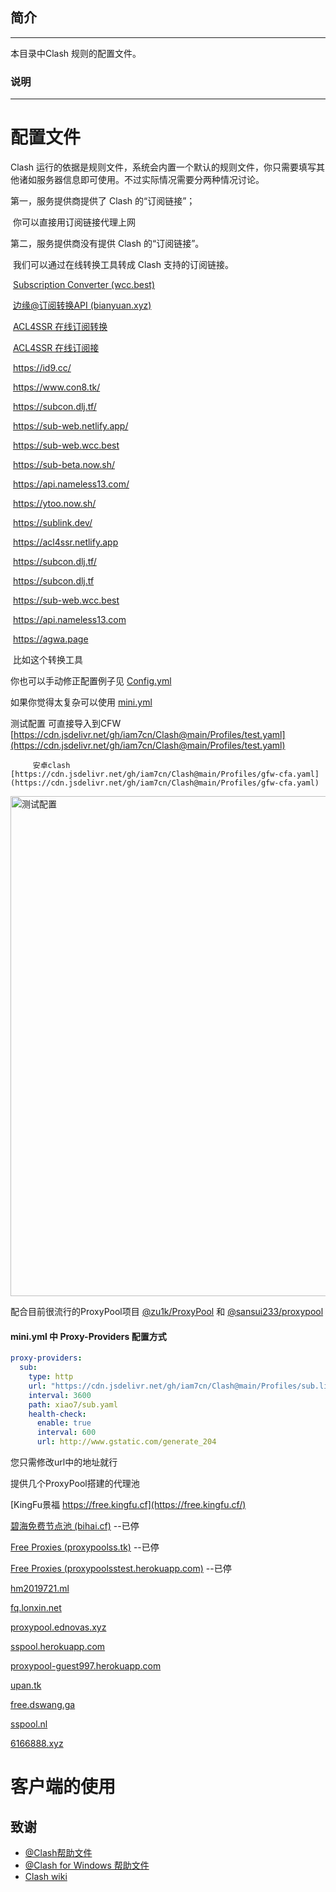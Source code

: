 ## 简介

---

本目录中Clash 规则的配置文件。

### 说明 

---

# 配置文件

Clash 运行的依据是规则文件，系统会内置一个默认的规则文件，你只需要填写其他诸如服务器信息即可使用。不过实际情况需要分两种情况讨论。

第一，服务提供商提供了 Clash 的“订阅链接”；

​        你可以直接用订阅链接代理上网

第二，服务提供商没有提供 Clash 的“订阅链接”。

​         我们可以通过在线转换工具转成 Clash 支持的订阅链接。

​         [Subscription Converter (wcc.best)](https://sub-web.wcc.best/)

​         [边缘@订阅转换API (bianyuan.xyz)](https://bianyuan.xyz/)

​         [ACL4SSR 在线订阅转换](https://acl4ssr-sub.github.io/)

​         [ACL4SSR 在线订阅接](https://acl4ssr.netlify.app/)

​         https://id9.cc/

​         https://www.con8.tk/

​         https://subcon.dlj.tf/

​         https://sub-web.netlify.app/

​         https://sub-web.wcc.best

​         https://sub-beta.now.sh/

​         https://api.nameless13.com/

​         https://ytoo.now.sh/

​         https://sublink.dev/

​         https://acl4ssr.netlify.app

​         https://subcon.dlj.tf/

​         https://subcon.dlj.tf

​         https://sub-web.wcc.best

​         https://api.nameless13.com

​         https://agwa.page

​         比如这个转换工具

你也可以手动修正配置例子见  [Config.yml](https://cdn.jsdelivr.net/gh/iam7cn/Clash@main/Profiles/config.yml)

如果你觉得太复杂可以使用 [mini.yml](https://cdn.jsdelivr.net/gh/iam7cn/Clash@main/Profiles/mini.yml)

测试配置  可直接导入到CFW [https://cdn.jsdelivr.net/gh/iam7cn/Clash@main/Profiles/test.yaml](https://cdn.jsdelivr.net/gh/iam7cn/Clash@main/Profiles/test.yaml)

         安卓clash [https://cdn.jsdelivr.net/gh/iam7cn/Clash@main/Profiles/gfw-cfa.yaml](https://cdn.jsdelivr.net/gh/iam7cn/Clash@main/Profiles/gfw-cfa.yaml)

<img src="https://user-images.githubusercontent.com/23691239/115669902-63774d80-a37b-11eb-8912-7a8930a128be.png" alt="测试配置" width="800">


配合目前很流行的ProxyPool项目 [@zu1k/ProxyPool](https://github.com/zu1k/proxypool) 和 [@sansui233/proxypool](https://github.com/sansui233/proxypool)

#### mini.yml 中 Proxy-Providers 配置方式

```yaml
proxy-providers:
  sub:
    type: http
    url: "https://cdn.jsdelivr.net/gh/iam7cn/Clash@main/Profiles/sub.list" # 替换自己的节点
    interval: 3600
    path: xiao7/sub.yaml
    health-check:
      enable: true
      interval: 600
      url: http://www.gstatic.com/generate_204
```

您只需修改url中的地址就行

提供几个ProxyPool搭建的代理池

[KingFu景福 https://free.kingfu.cf](https://free.kingfu.cf/)

[碧海免费节点池 (bihai.cf)](https://bihai.cf/) --已停

[Free Proxies (proxypoolss.tk)](https://proxypoolss.tk) --已停

[Free Proxies (proxypoolsstest.herokuapp.com)](https://proxypoolsstest.herokuapp.com/) --已停

[hm2019721.ml](https://hm2019721.ml/)

[fq.lonxin.net](https://fq.lonxin.net/)

[proxypool.ednovas.xyz](https://proxypool.ednovas.xyz/)

[sspool.herokuapp.com](https://sspool.herokuapp.com/)

[proxypool-guest997.herokuapp.com](https://proxypool-guest997.herokuapp.com/)

[upan.tk](https://upan.tk/)

[free.dswang.ga](https://free.dswang.ga/)

[sspool.nl](https://sspool.nl/)

[6166888.xyz](https://6166888.xyz/)



# 客户端的使用


## 致谢

- [@Clash帮助文件](https://lancellc.gitbook.io/clash/)
- [@Clash for Windows 帮助文件](https://docs.cfw.lbyczf.com/)
- [Clash wiki](https://github.com/Dreamacro/clash/wiki/premium-core-features)
